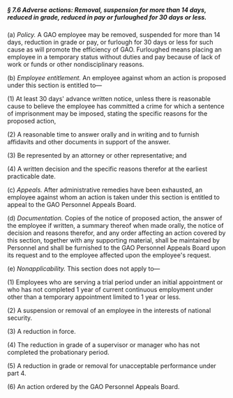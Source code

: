 ##### § 7.6 Adverse actions: Removal, suspension for more than 14 days, reduced in grade, reduced in pay or furloughed for 30 days or less. #####

(a) *Policy.* A GAO employee may be removed, suspended for more than 14 days, reduction in grade or pay, or furlough for 30 days or less for such cause as will promote the efficiency of GAO. Furloughed means placing an employee in a temporary status without duties and pay because of lack of work or funds or other nondisciplinary reasons.

(b) *Employee entitlement.* An employee against whom an action is proposed under this section is entitled to—

(1) At least 30 days' advance written notice, unless there is reasonable cause to believe the employee has committed a crime for which a sentence of imprisonment may be imposed, stating the specific reasons for the proposed action,

(2) A reasonable time to answer orally and in writing and to furnish affidavits and other documents in support of the answer.

(3) Be represented by an attorney or other representative; and

(4) A written decision and the specific reasons therefor at the earliest practicable date.

(c) *Appeals.* After administrative remedies have been exhausted, an employee against whom an action is taken under this section is entitled to appeal to the GAO Personnel Appeals Board.

(d) *Documentation.* Copies of the notice of proposed action, the answer of the employee if written, a summary thereof when made orally, the notice of decision and reasons therefor, and any order affecting an action covered by this section, together with any supporting material, shall be maintained by Personnel and shall be furnished to the GAO Personnel Appeals Board upon its request and to the employee affected upon the employee's request.

(e) *Nonapplicability.* This section does not apply to—

(1) Employees who are serving a trial period under an initial appointment or who has not completed 1 year of current continuous employment under other than a temporary appointment limited to 1 year or less.

(2) A suspension or removal of an employee in the interests of national security.

(3) A reduction in force.

(4) The reduction in grade of a supervisor or manager who has not completed the probationary period.

(5) A reduction in grade or removal for unacceptable performance under part 4.

(6) An action ordered by the GAO Personnel Appeals Board.